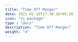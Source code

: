 ```yaml
---
title: "Time Off Manger"
date: 2022-02-18T17:30:10+05:30
icon: "ti-package"
type : "docs"
description: "Time Off Manger"
weight: "4"
---
```


